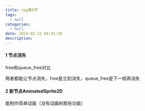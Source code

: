 ```yaml
---
title: rpg第9节
tags:
  - null
categories:
  - null
date: 2024-02-22 04:41:35
description:
---
```

#### 1 节点消失

free和queue_free对比

两者都能让节点消失，free是立刻消失，queue_free是下一帧再消失

#### 2 新节点AnimatedSprite2D

能制作简单动画（没有动画树那些功能）
